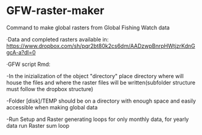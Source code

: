 # GFW-raster-maker
Command to make global rasters from Global Fishing Watch data

·Data and completed rasters available in: https://www.dropbox.com/sh/pqr2bt80k2cs6dm/AADzwpBnrpHWtjzrKdnGgcA-a?dl=0


·GFW script Rmd:

-In the inizialization of the object "directory" place directory where will house the files 
and where the raster files will be written(subfolder structure must follow the dropbox structure)

-Folder [disk]/TEMP should be on a directory with enough space and easily accessible when making global data

-Run Setup and Raster generating loops for only monthly data, for yearly data run Raster sum loop
